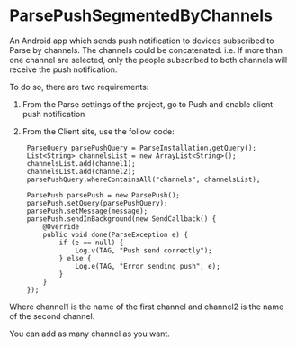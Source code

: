 # ParsePushSegmentedByChannels

An Android app which sends push notification to devices subscribed to Parse by channels. The channels could be concatenated. i.e. If more than one channel are selected, only the people subscribed to both channels will receive the push notification.

To do so, there are two requirements:

1. From the Parse settings of the project, go to Push and enable client push notification
2. From the Client site, use the follow code:

        ParseQuery parsePushQuery = ParseInstallation.getQuery();
        List<String> channelsList = new ArrayList<String>();
        channelsList.add(channel1);
        channelsList.add(channel2);
        parsePushQuery.whereContainsAll("channels", channelsList);

        ParsePush parsePush = new ParsePush();
        parsePush.setQuery(parsePushQuery);
        parsePush.setMessage(message);
        parsePush.sendInBackground(new SendCallback() {
            @Override
            public void done(ParseException e) {
                if (e == null) {
                    Log.v(TAG, "Push send correctly");
                } else {
                    Log.e(TAG, "Error sending push", e);
                }
            }
        });

Where channel1 is the name of the first channel and channel2 is the name of the second channel.

You can add as many channel as you want.

